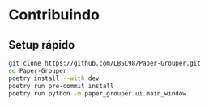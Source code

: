 # Contribuindo

## Setup rápido
```bash
git clone https://github.com/LBSL98/Paper-Grouper.git
cd Paper-Grouper
poetry install --with dev
poetry run pre-commit install
poetry run python -m paper_grouper.ui.main_window
